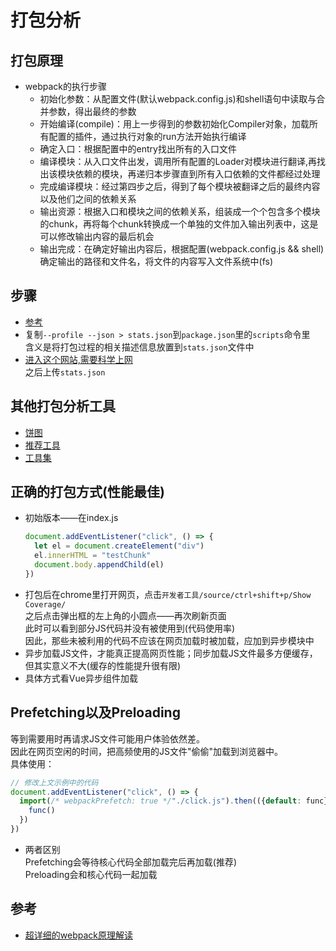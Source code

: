 # 打包分析

## 打包原理
- webpack的执行步骤
  * 初始化参数：从配置文件(默认webpack.config.js)和shell语句中读取与合并参数，得出最终的参数
  * 开始编译(compile)：用上一步得到的参数初始化Compiler对象，加载所有配置的插件，通过执行对象的run方法开始执行编译
  * 确定入口：根据配置中的entry找出所有的入口文件
  * 编译模块：从入口文件出发，调用所有配置的Loader对模块进行翻译,再找出该模块依赖的模块，再递归本步骤直到所有入口依赖的文件都经过处理
  * 完成编译模块：经过第四步之后，得到了每个模块被翻译之后的最终内容以及他们之间的依赖关系
  * 输出资源：根据入口和模块之间的依赖关系，组装成一个个包含多个模块的chunk，再将每个chunk转换成一个单独的文件加入输出列表中，这是可以修改输出内容的最后机会
  * 输出完成：在确定好输出内容后，根据配置(webpack.config.js && shell)确定输出的路径和文件名，将文件的内容写入文件系统中(fs)
 

## 步骤
- [参考](https://github.com/webpack/analyse/)
- 复制`--profile --json > stats.json`到`package.json`里的`scripts`命令里  
  含义是将打包过程的相关描述信息放置到`stats.json`文件中
- [进入这个网站,需要科学上网](http://webpack.github.io/analyse)  
  之后上传`stats.json`

## 其他打包分析工具
- [饼图](http://alexkuz.github.io/webpack-chart/)
- [推荐工具](https://github.com/webpack-contrib/webpack-bundle-analyzer)
- [工具集](https://www.webpackjs.com/guides/code-splitting/#bundle-%E5%88%86%E6%9E%90-bundle-analysis-)


## 正确的打包方式(性能最佳)
- 初始版本——在index.js
  ```js
  document.addEventListener("click", () => {
    let el = document.createElement("div")
    el.innerHTML = "testChunk"
    document.body.appendChild(el)
  })
  ```
- 打包后在chrome里打开网页，点击`开发者工具/source/ctrl+shift+p/Show Coverage/`  
  之后点击弹出框的左上角的小圆点——再次刷新页面  
  此时可以看到部分JS代码并没有被使用到(代码使用率)  
  因此，那些未被利用的代码不应该在网页加载时被加载，应加到异步模块中
- 异步加载JS文件，才能真正提高网页性能；同步加载JS文件最多方便缓存，但其实意义不大(缓存的性能提升很有限)
- 具体方式看Vue异步组件加载

## Prefetching以及Preloading
等到需要用时再请求JS文件可能用户体验依然差。  
因此在网页空闲的时间，把高频使用的JS文件"偷偷"加载到浏览器中。  
具体使用：   
```js
// 修改上文示例中的代码
document.addEventListener("click", () => {
  import(/* webpackPrefetch: true */"./click.js").then(({default: func}) => {
    func()
  })
})
```

- 两者区别  
  Prefetching会等待核心代码全部加载完后再加载(推荐)  
  Preloading会和核心代码一起加载

## 参考
- [超详细的webpack原理解读](https://www.baidu.com/link?url=XRY4tVOFrtQ6oGlFFsnKF53cRkKfika0b9Jj8G7S2cpLVh81GqOq9ybxDEU1b-yeTWctbf5NKKwK6fHw9ZwscppN2O3tvPRK4MNN4hOKXBa&wd=&eqid=c906039c00103a3e000000065da5dbe4)
